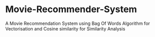 # Movie-Recommender-System
A Movie Recommendation System using Bag Of Words Algorithm for Vectorisation and Cosine similarity for Similarity Analysis 
